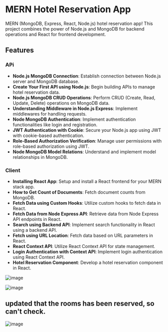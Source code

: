 # MERN Hotel Reservation App

 MERN (MongoDB, Express, React, Node.js) hotel reservation app! This project combines the power of Node.js and MongoDB for backend operations and React for frontend development.

## Features
 ### APi
- **Node.js MongoDB Connection**: Establish connection between Node.js server and MongoDB database.
- **Create Your First API using Node.js**: Begin building APIs to manage hotel reservation data.
- **Node.js MongoDB CRUD Operations**: Perform CRUD (Create, Read, Update, Delete) operations on MongoDB data.
- **Understanding Middleware in Node.js Express**: Implement middlewares for handling requests.
- **Node MongoDB Authentication**: Implement authentication functionalities like login and registration.
- **JWT Authentication with Cookie**: Secure your Node.js app using JWT with cookie-based authentication.
- **Role-Based Authorization Verification**: Manage user permissions with role-based authorization using JWT.
- **Node MongoDB Model Relations**: Understand and implement model relationships in MongoDB.
 ### Client
- **Installing React App**: Setup and install a React frontend for your MERN stack app.
- **How to Get Count of Documents**: Fetch document counts from MongoDB.
- **Fetch Data using Custom Hooks**: Utilize custom hooks to fetch data in React.
- **Fetch Data from Node Express API**: Retrieve data from Node Express API endpoints in React.
- **Search using Backend API**: Implement search functionality in React using a backend API.
- **Fetch using URL Location**: Fetch data based on URL parameters in React.
- **React Context API**: Utilize React Context API for state management.
- **Login Authentication with Context API**: Implement login authentication using React Context API.
- **Hotel Reservation Component**: Develop a hotel reservation component in React.

![image](https://github.com/Mohamedelgazzar1312/Booking-App/assets/153744543/1097ed18-b8e1-432f-a412-bc68b09a888c)


![image](https://github.com/Mohamedelgazzar1312/Booking-App/assets/153744543/d6b0e668-ad52-42db-935c-bff2710e2895)



## updated that the rooms has been reserved, so can't check.

![image](https://github.com/Mohamedelgazzar1312/Booking-App/assets/153744543/0815424f-915f-4af9-8885-ba16cdd37e95)




